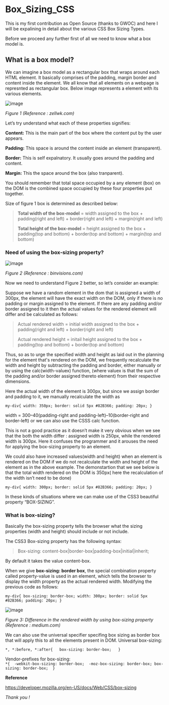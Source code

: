 # Box_Sizing_CSS
This is my first contribution as Open Source (thanks to GWOC) and here I will be expalining in detail about the various CSS Box Sizing Types.  

Before we proceed any further first of all we need to know what a box model is.

## What is a box model? 

We can imagine a box model as a rectangular box that wraps around each HTML element. It basically comprises of the padding, margin border and content inside the element.
We all know that all elements on a webpage is represnted as rectangular box.
Below image represents a element with its various elements.

![image](https://user-images.githubusercontent.com/55577276/134778382-9124b5b1-bec4-4152-b55a-5d9c2aa4920f.png)


*Figure 1 (Reference : zellwk.com)*

Let’s try understand what each of these properties signifies:

**Content:** This is the main part of the box where the content put by the user appears. 

**Padding:** This space is around the content inside an element (transparent).

**Border:** This  is self expalnatory. It usually goes around the padding and content.

**Margin:** This the space around the box (also tranparent).

You should remember that total space occupied by a any element (box) on the DOM is the combined space occupied by these four properties put together.

Size of figure 1  box is determined as described below: 

> **Total width of the box-model** = width assigned to the box + padding(right and left) + border(right and left) + margin(right and left)  
> 
> **Total height of the box-model** = height assigned to the box + padding(top and bottom) + border(top and bottom) + margin(top and bottom) 


### Need of using the box-sizing property?

![image](https://user-images.githubusercontent.com/55577276/134778925-463dd780-2a4d-41fb-8911-e1c47bc1f578.png)

*Figure 2 (Reference : binvisions.com)*

Now we need to understand Figure 2 better, so let’s consider an example: 
 
Suppose we have a random element in the dom that is assigned a width of 300px, the element will have the exact width on the DOM, only if there is no padding or margin assigned to the element. If there are any padding and/or border assigned to it then the actual values for the rendered element will differ and be calculated as follows:

> Actual rendered width = initial width assigned to the box + padding(right and left) + border(right and left)  
>
> Actual rendered height = initail height assigned to the box + padding(top and bottom) + border(top and bottom)

Thus, so as to urge the specified width and height as laid out in the planning for the element that's rendered on the DOM, we frequently recalculate the width and height by subtracting the padding and border, either manually or by using the calc(width-valuex) function, (where valuex is that the sum of the padding and/or border assigned thereto element) from their respective dimensions.

Here the actual width of the element is 300px, but since we assign border and padding to it, we manually recalculate the width as

`my-div{
  width: 350px;
  border: solid 5px #82B366;
  padding: 20px;
}`

width = 300–40(padding-right and padding-left)–10(border-right and border-left) or we can also use the CSSS calc function.

This is not a good practice as it doesn’t make it very obvious when we see that the both the width differ : assigned width is 250px, while the rendered width is 300px. Here it confuses the programmer and it arouses the need for applying the box-sizing property to an element.

We could also have increased values(width and height) when an element is rendered on the DOM if we do not recalculate the width and height of the element as in the above example. The demonstartion that we see below is that the total width rendered on the DOM is 350px( here the recalculation of the width isn’t need to be done)

`my-div{
  width: 300px;
  border: solid 5px #82B366;
  padding: 20px;
}`

In these kinds of situations where we can make use of the CSS3 beautiful property “BOX-SIZING”.

### What is box-sizing?

Basically the box-sizing property tells the browser what the sizing properties (width and height) should include or not include.

The CSS3 Box-sizing property has the following syntax:   

> Box-sizing: content-box|border-box|padding-box|initial|inherit;

By default it takes the value content-box.  

When we give **box-sizing: border box**, the special combination property called property-value is used in an element, which tells the browser to display the width property as the actual rendered width. Modifying the previous code as follows:

`my-div{
  box-sizing: border-box;
  width: 300px;
  border: solid 5px #82B366;
  padding: 20px;
}`

![image](https://user-images.githubusercontent.com/55577276/134493069-39a3ba69-c2d5-41cf-8a31-3e973e6f3490.png)

*Figure 3: Difference in the rendered width by using box-sizing property (Reference : medium.com)*

We can also use the universal specifier specifing  box sizing as border box that will apply this to all the elements present in DOM.
Universal box-sizing:  

`*, *:before, *:after{  
  box-sizing: border-box;  
}`

Vendor-prefixes for box-sizing:  
`*{ 
  -webkit-box-sizing: border-box; 
  -moz-box-sizing: border-box;
  box-sizing: border-box; 
}`

**Reference**  

https://developer.mozilla.org/en-US/docs/Web/CSS/box-sizing

*Thank you !*
